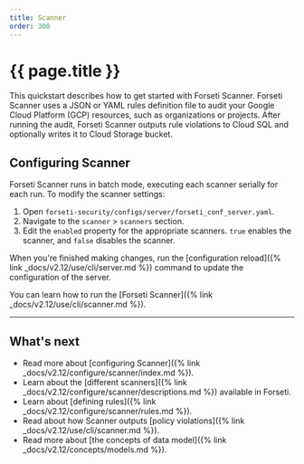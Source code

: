 ```yaml
---
title: Scanner
order: 300
---
```


# {{ page.title }}

This quickstart describes how to get started with Forseti Scanner. Forseti
Scanner uses a JSON or YAML rules definition file to audit your Google Cloud
Platform (GCP) resources, such as organizations or projects. After running the
audit, Forseti Scanner outputs rule violations to Cloud SQL and optionally
writes it to Cloud Storage bucket.


## Configuring Scanner

Forseti Scanner runs in batch mode, executing each scanner serially
for each run. To modify the scanner settings:

1. Open `forseti-security/configs/server/forseti_conf_server.yaml`.
1. Navigate to the `scanner` > `scanners` section.
1. Edit the `enabled` property for the appropriate scanners.
   `true` enables the scanner, and `false` disables the scanner.

When you're finished making changes, run the
[configuration reload]({% link _docs/v2.12/use/cli/server.md %})
command to update the configuration of the server.

You can learn how to run the [Forseti Scanner]({% link _docs/v2.12/use/cli/scanner.md %}).

---

## What's next

* Read more about [configuring Scanner]({% link _docs/v2.12/configure/scanner/index.md %}).
* Learn about the [different scanners]({% link _docs/v2.12/configure/scanner/descriptions.md %}) available in Forseti.
* Learn about [defining rules]({% link _docs/v2.12/configure/scanner/rules.md %}).
* Read about how Scanner outputs [policy violations]({% link _docs/v2.12/use/cli/scanner.md %}).
* Read more about [the concepts of data model]({% link _docs/v2.12/concepts/models.md %}).
